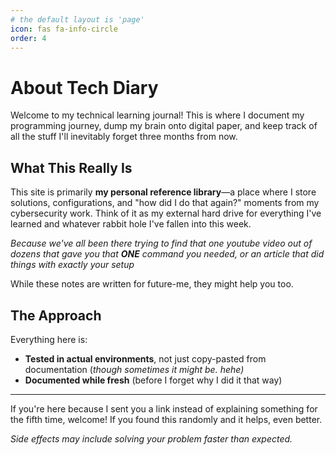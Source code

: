 ```yaml
---
# the default layout is 'page'
icon: fas fa-info-circle
order: 4
---
```


# About Tech Diary

Welcome to my technical learning journal! This is where I document my programming journey, dump my brain onto digital paper, and keep track of all the stuff I'll inevitably forget three months from now.

## What This Really Is

This site is primarily **my personal reference library**—a place where I store solutions, configurations, and "how did I do that again?" moments from my cybersecurity work. Think of it as my external hard drive for everything I've learned and whatever rabbit hole I've fallen into this week.

*Because we've all been there trying to find that one youtube video out of dozens that gave you that **ONE** command you needed, or an article that did things with exactly your setup*


While these notes are written for future-me, they might help you too.

## The Approach

Everything here is:
- **Tested in actual environments**, not just copy-pasted from documentation (*though sometimes it might be. hehe)* 
- **Documented while fresh** (before I forget why I did it that way)

---

If you're here because I sent you a link instead of explaining something for the fifth time, welcome! If you found this randomly and it helps, even better.

*Side effects may include solving your problem faster than expected.*